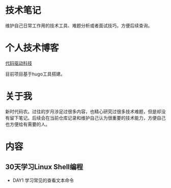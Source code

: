 # 技术笔记
维护自己日常工作用的技术工具、难题分析或者面试技巧，方便后续查询。

# 个人技术博客
[代码驱动科技](http://www.nowcode.cn/)

目前项目基于hugo工具搭建。


# 关于我
新时代码农。过往的岁月涉足过很多内容，也精心研究过很多技术难题，但是却没有留下笔记。后续会在当前仓库记录和维护自己认为很重要的技术能力，方便自己也方便给有需要的人。


# 内容
## 30天学习Linux Shell编程
* DAY1 学习常见的查看文本命令
